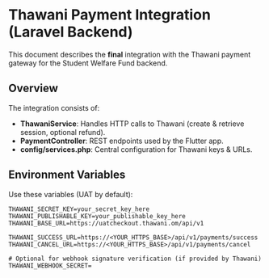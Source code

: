 # Thawani Payment Integration (Laravel Backend)

This document describes the **final** integration with the Thawani payment gateway for the Student Welfare Fund backend.

## Overview

The integration consists of:
- **ThawaniService**: Handles HTTP calls to Thawani (create & retrieve session, optional refund).
- **PaymentController**: REST endpoints used by the Flutter app.
- **config/services.php**: Central configuration for Thawani keys & URLs.

## Environment Variables

Use these variables (UAT by default):

```env
THAWANI_SECRET_KEY=your_secret_key_here
THAWANI_PUBLISHABLE_KEY=your_publishable_key_here
THAWANI_BASE_URL=https://uatcheckout.thawani.om/api/v1

THAWANI_SUCCESS_URL=https://<YOUR_HTTPS_BASE>/api/v1/payments/success
THAWANI_CANCEL_URL=https://<YOUR_HTTPS_BASE>/api/v1/payments/cancel

# Optional for webhook signature verification (if provided by Thawani)
THAWANI_WEBHOOK_SECRET=
